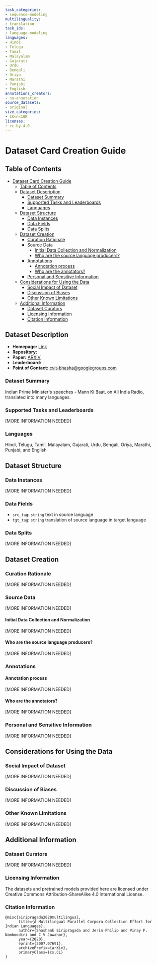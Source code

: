 ```yaml
---
task_categories:
- sequence-modeling
multilinguality:
- translation
task_ids:
- language-modeling
languages:
- Hindi
- Telugu
- Tamil
- Malayalam
- Gujarati
- Urdu
- Bengali
- Oriya
- Marathi
- Punjabi
- English
annotations_creators:
- no-annotation
source_datasets:
- original
size_categories:
- 1K<n<10K
licenses:
- cc-by-4.0
---
```


# Dataset Card Creation Guide

## Table of Contents
- [Dataset Card Creation Guide](#dataset-card-creation-guide)
  - [Table of Contents](#table-of-contents)
  - [Dataset Description](#dataset-description)
    - [Dataset Summary](#dataset-summary)
    - [Supported Tasks and Leaderboards](#supported-tasks-and-leaderboards)
    - [Languages](#languages)
  - [Dataset Structure](#dataset-structure)
    - [Data Instances](#data-instances)
    - [Data Fields](#data-fields)
    - [Data Splits](#data-splits)
  - [Dataset Creation](#dataset-creation)
    - [Curation Rationale](#curation-rationale)
    - [Source Data](#source-data)
      - [Initial Data Collection and Normalization](#initial-data-collection-and-normalization)
      - [Who are the source language producers?](#who-are-the-source-language-producers)
    - [Annotations](#annotations)
      - [Annotation process](#annotation-process)
      - [Who are the annotators?](#who-are-the-annotators)
    - [Personal and Sensitive Information](#personal-and-sensitive-information)
  - [Considerations for Using the Data](#considerations-for-using-the-data)
    - [Social Impact of Dataset](#social-impact-of-dataset)
    - [Discussion of Biases](#discussion-of-biases)
    - [Other Known Limitations](#other-known-limitations)
  - [Additional Information](#additional-information)
    - [Dataset Curators](#dataset-curators)
    - [Licensing Information](#licensing-information)
    - [Citation Information](#citation-information)

## Dataset Description

- **Homepage:** [Link](http://preon.iiit.ac.in/~jerin/bhasha/) 
- **Repository:**
- **Paper:** [ARXIV](https://arxiv.org/abs/2007.07691)
- **Leaderboard:** 
- **Point of Contact:** cvit-bhasha@googlegroups.com

### Dataset Summary

Indian Prime Minister's speeches - Mann Ki Baat, on All India Radio, translated into many languages.

### Supported Tasks and Leaderboards

[MORE INFORMATION NEEDED]

### Languages

Hindi, Telugu, Tamil, Malayalam, Gujarati, Urdu, Bengali, Oriya, Marathi, Punjabi, and English

## Dataset Structure

### Data Instances

[MORE INFORMATION NEEDED]

### Data Fields

- `src_tag`: `string` text in source language
- `tgt_tag`: `string` translation of source language in target language

### Data Splits

[MORE INFORMATION NEEDED]

## Dataset Creation

### Curation Rationale

[MORE INFORMATION NEEDED]

### Source Data

[MORE INFORMATION NEEDED]

#### Initial Data Collection and Normalization

[MORE INFORMATION NEEDED]

#### Who are the source language producers?

[MORE INFORMATION NEEDED]

### Annotations

#### Annotation process

[MORE INFORMATION NEEDED]

#### Who are the annotators?

[MORE INFORMATION NEEDED]

### Personal and Sensitive Information

[MORE INFORMATION NEEDED]

## Considerations for Using the Data

### Social Impact of Dataset

[MORE INFORMATION NEEDED]

### Discussion of Biases

[MORE INFORMATION NEEDED]

### Other Known Limitations

[MORE INFORMATION NEEDED]

## Additional Information

### Dataset Curators

[MORE INFORMATION NEEDED]

### Licensing Information

The datasets and pretrained models provided here are licensed under Creative Commons Attribution-ShareAlike 4.0 International License.

### Citation Information

```
@misc{siripragada2020multilingual,
      title={A Multilingual Parallel Corpora Collection Effort for Indian Languages},
      author={Shashank Siripragada and Jerin Philip and Vinay P. Namboodiri and C V Jawahar},
      year={2020},
      eprint={2007.07691},
      archivePrefix={arXiv},
      primaryClass={cs.CL}
}
```
